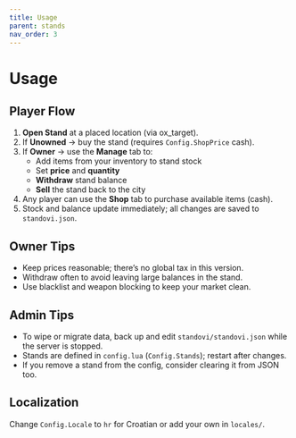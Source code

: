 ```yaml
---
title: Usage
parent: stands
nav_order: 3
---
```



# Usage

## Player Flow
1. **Open Stand** at a placed location (via ox_target).
2. If **Unowned** → buy the stand (requires `Config.ShopPrice` cash).
3. If **Owner** → use the **Manage** tab to:
   - Add items from your inventory to stand stock
   - Set **price** and **quantity**
   - **Withdraw** stand balance
   - **Sell** the stand back to the city
4. Any player can use the **Shop** tab to purchase available items (cash).
5. Stock and balance update immediately; all changes are saved to `standovi.json`.

## Owner Tips
- Keep prices reasonable; there’s no global tax in this version.
- Withdraw often to avoid leaving large balances in the stand.
- Use blacklist and weapon blocking to keep your market clean.

## Admin Tips
- To wipe or migrate data, back up and edit `standovi/standovi.json` while the server is stopped.
- Stands are defined in `config.lua` (`Config.Stands`); restart after changes.
- If you remove a stand from the config, consider clearing it from JSON too.

## Localization
Change `Config.Locale` to `hr` for Croatian or add your own in `locales/`.
